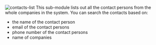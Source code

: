 ![contacts-list](/img/contacts-list.png)
This sub-module lists out all the contact persons from the whole companies in the system. You can search the contacts based on:

 - the name of the contact person
 - email of the contact persons
 - phone number of the contact persons
 - name of companies